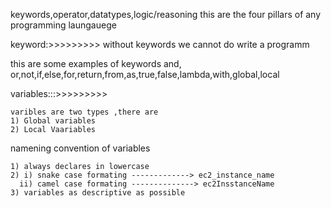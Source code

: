 keywords,operator,datatypes,logic/reasoning this are the four pillars of any programming laungauege

keyword:>>>>>>>>>
    without keywords we cannot do write a programm

this are some examples of keywords 
    and, or,not,if,else,for,return,from,as,true,false,lambda,with,global,local

variables:::>>>>>>>>>

    varibles are two types ,there are 
    1) Global variables
    2) Local Vaariables

namening convention of variables

    1) always declares in lowercase
    2) i) snake case formating -------------> ec2_instance_name
      ii) camel case formating --------------> ec2InsstanceName
    3) variables as descriptive as possible

    
